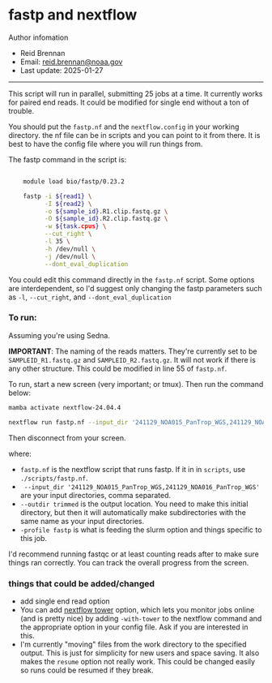 # fastp and nextflow

 Author infomation
- Reid Brennan
- Email: reid.brennan@noaa.gov
- Last update: 2025-01-27

---

This script will run in parallel, submitting 25 jobs at a time. It currently works for paired end reads. It could be modified for single end without a ton of trouble. 

You should put the `fastp.nf` and the `nextflow.config` in your working directory. the nf file can be in scripts and you can point to it from there. It is best to have the config file where you will run things from.

The fastp command in the script is:

```bash

    module load bio/fastp/0.23.2

    fastp -i ${read1} \
          -I ${read2} \
          -o ${sample_id}.R1.clip.fastq.gz \
          -O ${sample_id}.R2.clip.fastq.gz \
          -w ${task.cpus} \
          --cut_right \
          -l 35 \
          -h /dev/null \
          -j /dev/null \
          --dont_eval_duplication
```

You could edit this command directly in the `fastp.nf` script. Some options are interdependent, so I'd suggest only changing the fastp parameters such as `-l`, `--cut_right`, and `--dont_eval_duplication`

### To run:

Assuming you're using Sedna. 

**IMPORTANT**: The naming of the reads matters. They're currently set to be `SAMPLEID_R1.fastq.gz` and `SAMPLEID_R2.fastq.gz`. It will not work if there is any other structure. This could be modified in line 55 of `fastp.nf`. 

To run, start a new screen (very important; or tmux). Then run the command below:

```bash
mamba activate nextflow-24.04.4

nextflow run fastp.nf --input_dir '241129_NOA015_PanTrop_WGS,241129_NOA016_PanTrop_WGS' --outdir trimmed -profile fastp

```

Then disconnect from your screen. 

where:
- `fastp.nf` is the nextflow script that runs fastp. If it in in `scripts`, use `./scripts/fastp.nf`. 
- ` --input_dir '241129_NOA015_PanTrop_WGS,241129_NOA016_PanTrop_WGS'` are your input directories, comma separated.
- `--outdir trimmed` is the output location. You need to make this initial directory, but then it will automatically make subdirectories with the same name as your input directories.
- `-profile fastp` is what is feeding the slurm option and things specific to this job. 

I'd recommend running fastqc or at least counting reads after to make sure things ran correctly. You can track the overall progress from the screen. 

### things that could be added/changed

- add single end read option
- You can add [nextflow tower](https://cloud.seqera.io/) option, which lets you monitor jobs online (and is pretty nice) by adding `-with-tower` to the nextflow command and the appropriate option in your config file. Ask if you are interested in this.
- I'm currently "moving" files from the work directory to the specified output. This is just for simplicity for new users and space saving. It also makes the `resume` option not really work. This could be changed easily so runs could be resumed if they break.

